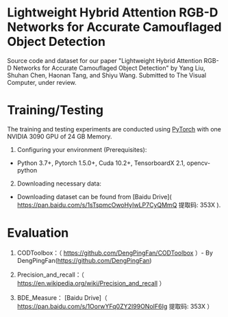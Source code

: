 # Lightweight Hybrid Attention RGB-D Networks for Accurate Camouflaged Object Detection

Source code and dataset for our paper "Lightweight Hybrid Attention RGB-D Networks for Accurate Camouflaged Object Detection" by Yang Liu, Shuhan Chen, Haonan Tang, and Shiyu Wang. 
Submitted to The Visual Computer, under review.

# Training/Testing

The training and testing experiments are conducted using [PyTorch]( https://github.com/pytorch/ ) with one NVIDIA 3090 GPU of 24 GB Memory.

1.  Configuring your environment (Prerequisites):

  *   Python 3.7+, Pytorch 1.5.0+, Cuda 10.2+, TensorboardX 2.1, opencv-python <br>

2.  Downloading necessary data:

  *   Downloading dataset can be found from [Baidu Drive]( https://pan.baidu.com/s/1sTspmcOwoHyIwLP7CyQMmQ 提取码: 353X ).

# Evaluation
                                                                          
  1.    CODToolbox：（ https://github.com/DengPingFan/CODToolbox ）- By DengPingFan(<https://github.com/DengPingFan>)

  2.    Precision_and_recall：（ https://en.wikipedia.org/wiki/Precision_and_recall ）  
 
  3.    BDE_Measure： [Baidu Drive]（ https://pan.baidu.com/s/1OorwYFq0ZY2I99ONoIF6Ig 提取码: 353X ）

